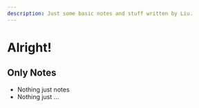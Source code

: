 ```yaml
---
description: Just some basic notes and stuff written by Liu.
---
```


# Alright!

## Only Notes

* Nothing just notes
* Nothing just ...



